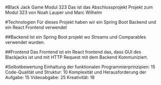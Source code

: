 #Black Jack Game Modul 323
Das ist das Abschlussprojekt Projekt zum Modul 323 von Noah Lauper und Marc Wilhelm 

#Technologien
Für dieses Projekt haben wir ein Spring Boot Backend und ein React Frontend verwendet

##Backend
Ist ein Spring Boot projekt wo Streams und Comparables verwendet wurden.

##Frontend
Das Frontend ist ein React frontend das, dass GUI des Blackjacks ist und mit HTTP Request mit dem Backend Kommuniziert. 

#Selbstbewertung
Einhaltung der funktionalen Programmierprinzipien: 15
Code-Qualität und Struktur: 10
Komplexität und Herausforderung der Aufgabe: 15
Videoabgabe: 25
Kreativität: 18
